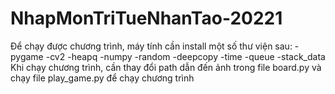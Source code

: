 # NhapMonTriTueNhanTao-20221

Để chạy được chương trình, máy tính cần install một số thư viện sau:
  -pygame
  -cv2
  -heapq
  -numpy
  -random
  -deepcopy
  -time
  -queue
  -stack_data
 Khi chạy chương trình, cần thay đổi path dẫn đến ảnh trong file board.py và chạy file play_game.py để chạy chương trình 
